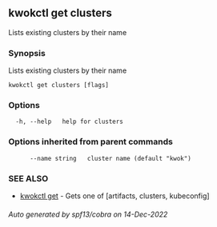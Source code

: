 ## kwokctl get clusters

Lists existing clusters by their name

### Synopsis

Lists existing clusters by their name

```
kwokctl get clusters [flags]
```

### Options

```
  -h, --help   help for clusters
```

### Options inherited from parent commands

```
      --name string   cluster name (default "kwok")
```

### SEE ALSO

* [kwokctl get](kwokctl_get.md)	 - Gets one of [artifacts, clusters, kubeconfig]

###### Auto generated by spf13/cobra on 14-Dec-2022
